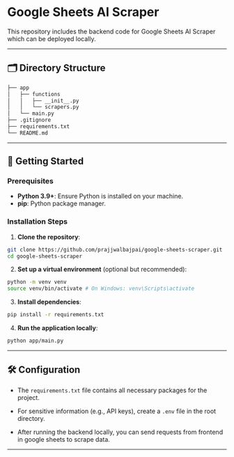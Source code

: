 # Google Sheets AI Scraper

This repository includes the backend code for Google Sheets AI Scraper which can be deployed locally.

---

## 🗂️ Directory Structure

```bash
├── app
│   ├── functions
│   │   ├── __init__.py
│   │   └── scrapers.py
│   └── main.py
├── .gitignore
├── requirements.txt
└── README.md
```


---

## 🚀 Getting Started

### Prerequisites

- **Python 3.9+**: Ensure Python is installed on your machine.
- **pip**: Python package manager.

### Installation Steps

1. **Clone the repository**:

```bash
git clone https://github.com/prajjwalbajpai/google-sheets-scraper.git
cd google-sheets-scraper
```

2. **Set up a virtual environment** (optional but recommended):

```bash
python -m venv venv
source venv/bin/activate # On Windows: venv\Scripts\activate
```

3. **Install dependencies**:
```bash
pip install -r requirements.txt
```

4. **Run the application locally**:

```bash
python app/main.py
```


---

## 🛠️ Configuration

- The `requirements.txt` file contains all necessary packages for the project.

- For sensitive information (e.g., API keys), create a `.env` file in the root directory.

- After running the backend locally, you can send requests from frontend in google sheets to scrape data. 

---


